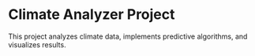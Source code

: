 # Climate Analyzer Project

This project analyzes climate data, implements predictive algorithms, and visualizes results.
